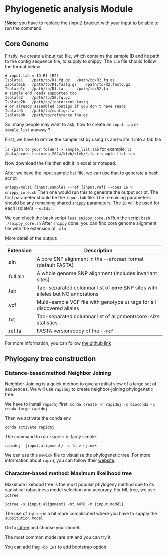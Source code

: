 # Phylogenetic analysis Module

**!Note**: you have to replace the {input} bracket with your input to be able to run the command. 

## Core Genome 
Firstly, we create a input `tab` file, which contains the sample ID and its path to the contig sequence file, to supply to snippy. 
The `tab` file should follow the format below 

```
# input.tab = ID R1 [R2]
Isolate1	/path/to/R1.fq.gz	/path/to/R2.fq.gz
Isolate1b	/path/to/R1.fastq.gz	/path/to/R2.fastq.gz
Isolate1c	/path/to/R1.fa		/path/to/R2.fa
# single end reads supported too
Isolate2	/path/to/SE.fq.gz
Isolate2b	/path/to/iontorrent.fastq
# or already assembled contigs if you don't have reads
Isolate3	/path/to/contigs.fa
Isolate3b	/path/to/reference.fna.gz
```  
So, many people may want to ask, how to create an `input.tab` or `sample_list` anyway ?

First, we have to retrive the sample list by using `ls` and write it into a tab file

`ls {path to your folder} > sample_list.tab`
for example:
`ls /data/acorn_training_2024/kleb/kleb/*.fa > sample_list.tab`

Now download the file then edit it in excel or notepad.  

After we have the input sample list file, we can use that to generate a bash script

`snippy-multi {input.sample} --ref {input.ref} --cpus 16 > snippy_core.sh`
Then one would run this to generate the output script.
The first parameter should be the `input.tab` file.
The remaining parameters should be any remaining shared `snippy` parameters. The `ID` will be used for each isolate's `--outdir`.

We can check the bash script 
`less snippy_core.sh`
Run the script
`bash ./snippy_core.sh`
After `snippy` done, you can find core genome alignment file with the extension of `.aln` 

More detail of the output:

Extension | Description
----------|--------------
.aln | A core SNP alignment in the `--aformat` format (default FASTA)
.full.aln | A whole genome SNP alignment (includes invariant sites)
.tab | Tab-separated columnar list of **core** SNP sites with alleles but NO annotations
.vcf | Multi-sample VCF file with genotype `GT` tags for all discovered alleles
.txt | Tab-separated columnar list of alignment/core-size statistics
.ref.fa | FASTA version/copy of the `--ref`

For more information, you can follow [the github link](https://github.com/tseemann/snippy)

## Phylogeny tree construction 

### Distance-based method: Neighbor Joining


Neighbor-Joining is a quick method to give an initial view of a large set of sequences. We will use `rapidnj` to create neighbor-joining phylogenetic tree.

We have to install `rapidnj` first.
`conda create -n rapidnj -c bioconda -c conda-forge rapidnj`

Then we activate the conda env

`conda activate rapidnj`

The command to run `rapidnj` is fairly simple. 

`rapidnj  {input.alignment} -i fa > nj.nwk` 

We can use this `newick` file to visualise the phylogenetic tree. 
For more information about `rapid`, you can follow their [website](https://wheelerlab.org/software/ninja/docs.html).

### Character-based method: Maximum likelihood tree 

Maximum likehood tree is the most popular phylogeny method due to its statistical robustness model selection and accuracy. 
For ML tree, we use `iqtree`.

`iqtree -s {input.alignment} -nt AUTO -m {input.model}`

The use of `iqtree` is a bit more complicated where you have to supply the `subsitution model` 

Go to [iqtree](http://www.iqtree.org/doc/Substitution-Models#dna-models) and choose your model. 

The most common model are `GTR` and you can try it. 

You can add flag `-bb INT` to add bootstrap option. 





